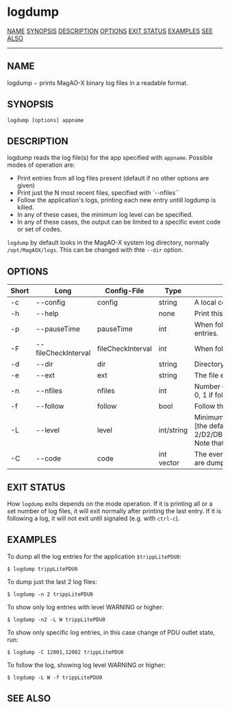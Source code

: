 logdump
==========

[NAME](#NAME)
[SYNOPSIS](#SYNOPSIS)
[DESCRIPTION](#DESCRIPTION)
[OPTIONS](#OPTIONS)
[EXIT STATUS](#EXIT%20STATUS)
[EXAMPLES](#EXAMPLES)
[SEE ALSO](#SEE%20ALSO)

------------------------------------------------------------------------

NAME []()
---------

logdump − prints MagAO-X binary log files in a readable format.

SYNOPSIS []()
-------------
```
logdump [options] appname
```

DESCRIPTION []()
----------------

logdump reads the log file(s) for the app specified with `appname`.  Possible modes of operation are:
- Print entries from all log files present (default if no other options are given)
- Print just the N most recent files, specified with `--nfiles``
- Follow the application's logs, printing each new entry untill logdump is killed.
- In any of these cases, the minimum log level can be specified.
- In any of these cases, the output can be limited to a specific event code or set of codes.

`logdump` by default looks in the MagAO-X system log directory, normally `/opt/MagAOX/logs`.  This can be changed with thte `--dir` option.


OPTIONS []()
------------

|Short | Long         |  Config-File         |     Type               | Description  |
| ---  | ---          | ---                  |   ---               | ---          |
| -c | --config      |  config      |              string      |  A local config file  |           
| -h | --help       |               |              none        |  Print this message and exit |
| -p | --pauseTime  |   pauseTime  |               int        |   When following, time in milliseconds to pause before checking for new entries. |
| -F  | --fileCheckInterval |  fileCheckInterval    |     int   |  When following, number of pause intervals between checks for new  files. |
|-d   | --dir      |     dir   |                    string    |    Directory to search for logs. MagAO-X default is normally used. |
| -e  | --ext    |       ext   |                    string   |     The file extension of log files. MagAO-X default is normally used. |
| -n  |--nfiles   |      nfiles  |                   int    |      Number of log files to dump.  If 0, then all matching files dumped. Default: 0, 1 if following. |
| -f  | --follow  |      follow  |                  bool     |     Follow the log, printing new entries as they appear.        |
| -L  |--level    |     level        |             int/string  |  Minimum log level to dump, either an integer or a string. -1/TELEMETRY [the default],  0/DEFAULT, 1/D1/DBG1/DEBUG2, 2/D2/DBG2/DEBUG1,3/INFO,4/WARNING,5/ERROR,6/CRITICAL,7/FATAL.  Note  that only the mininum unique string is required. |                  
| -C | --code    | code            |   int vector       |    The event code, or vector of codes, to dump.  If not specified, all codes are dumped.  See logCodes.hpp for a complete list of codes.|



EXIT STATUS []()
----------------

How `logdump` exits depends on the mode operation.  If it is printing all or a set number of log files, it will exit normally after printing the last entry.  If it is following a log, it will not exit until signaled (e.g. with `ctrl-c`).

EXAMPLES []()
-------------

To dump all the log entries for the application `$trippLitePDU0`:

```
$ logdump trippLitePDU0
```

To dump just the last 2 log files:

```
$ logdump -n 2 trippLitePDU0
```

To show only log entries with level WARNING or higher:

```
$ logdump -n2 -L W trippLitePDU0
```

To show only specific log entries, in this case change of PDU outlet state, run:

```
$ logdump -C 12001,12002 trippLitePDU0
```

To follow the log, showing log level WARNING or higher:

```
$ logdump -L W -f trippLitePDU0
```


SEE ALSO []()
-------------
